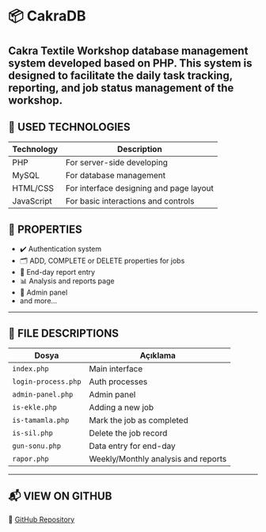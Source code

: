 # 📦 CakraDB

Cakra Textile Workshop database management system developed based on PHP. This system is designed to facilitate the daily task tracking, reporting, and job status management of the workshop.
---

## 🧰 USED TECHNOLOGIES

| Technology | Description |
|-----------|----------|
| PHP       | For server-side developing |
| MySQL     | For database management |
| HTML/CSS  | For interface designing and page layout |
| JavaScript | For basic interactions and controls |

## 🧩 PROPERTIES

- ✔️ Authentication system
- 🗂 ADD, COMPLETE or DELETE properties for jobs
- 📅 End-day report entry
- 📊 Analysis and reports page
- 👤 Admin panel
- and more...

---

## 📁 FILE DESCRIPTIONS

| Dosya               | Açıklama                                      |
|---------------------|-----------------------------------------------|
| `index.php`         | Main interface                                |
| `login-process.php` | Auth processes                                |
| `admin-panel.php`   | Admin panel                                   |
| `is-ekle.php`       | Adding a new job                              |
| `is-tamamla.php`    | Mark the job as completed                     |
| `is-sil.php`        | Delete the job record                         |
| `gun-sonu.php`      | Data entry for end-day                        |
| `rapor.php`         | Weekly/Monthly analysis and reports           |

---

## 📬 VIEW ON GITHUB

🔗 [GitHub Repository]([https://github.com/methin00](https://github.com/methin00/cakradb))  
